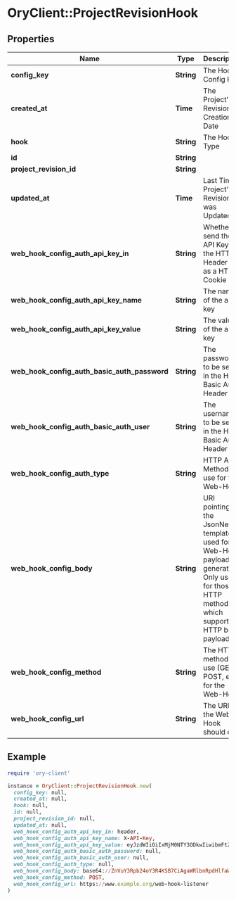 # OryClient::ProjectRevisionHook

## Properties

| Name | Type | Description | Notes |
| ---- | ---- | ----------- | ----- |
| **config_key** | **String** | The Hooks Config Key |  |
| **created_at** | **Time** | The Project&#39;s Revision Creation Date | [optional][readonly] |
| **hook** | **String** | The Hook Type |  |
| **id** | **String** |  | [optional] |
| **project_revision_id** | **String** |  | [optional] |
| **updated_at** | **Time** | Last Time Project&#39;s Revision was Updated | [optional][readonly] |
| **web_hook_config_auth_api_key_in** | **String** | Whether to send the API Key in the HTTP Header or as a HTTP Cookie | [optional] |
| **web_hook_config_auth_api_key_name** | **String** | The name of the api key | [optional] |
| **web_hook_config_auth_api_key_value** | **String** | The value of the api key | [optional] |
| **web_hook_config_auth_basic_auth_password** | **String** | The password to be sent in the HTTP Basic Auth Header | [optional] |
| **web_hook_config_auth_basic_auth_user** | **String** | The username to be sent in the HTTP Basic Auth Header | [optional] |
| **web_hook_config_auth_type** | **String** | HTTP Auth Method to use for the Web-Hook | [optional] |
| **web_hook_config_body** | **String** | URI pointing to the JsonNet template used for Web-Hook payload generation. Only used for those HTTP methods, which support HTTP body payloads. | [optional] |
| **web_hook_config_method** | **String** | The HTTP method to use (GET, POST, etc) for the Web-Hook | [optional] |
| **web_hook_config_url** | **String** | The URL the Web-Hook should call | [optional] |

## Example

```ruby
require 'ory-client'

instance = OryClient::ProjectRevisionHook.new(
  config_key: null,
  created_at: null,
  hook: null,
  id: null,
  project_revision_id: null,
  updated_at: null,
  web_hook_config_auth_api_key_in: header,
  web_hook_config_auth_api_key_name: X-API-Key,
  web_hook_config_auth_api_key_value: eyJzdWIiOiIxMjM0NTY3ODkwIiwibmFtZSI6IkpvaG4gRG9lIiwiaWF0IjoxNTE2MjM5MDIyfQ,
  web_hook_config_auth_basic_auth_password: null,
  web_hook_config_auth_basic_auth_user: null,
  web_hook_config_auth_type: null,
  web_hook_config_body: base64://ZnVuY3Rpb24oY3R4KSB7CiAgaWRlbnRpdHlfaWQ6IGlmIGN0eFsiaWRlbnRpdHkiXSAhPSBudWxsIHRoZW4gY3R4LmlkZW50aXR5LmlkLAp9&#x3D;,
  web_hook_config_method: POST,
  web_hook_config_url: https://www.example.org/web-hook-listener
)
```

